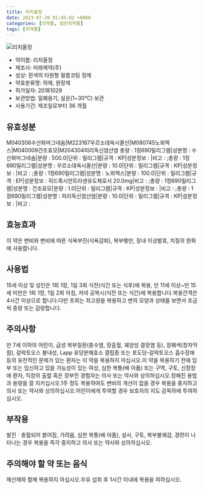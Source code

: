 ```yaml
---
title: 리치올정
date: 2023-07-20 01:45:02 +0800
categories: [의약품, 일반의약품]
tags: [의약품]
---
```

![리치올정](https://nedrug.mfds.go.kr/pbp/cmn/itemImageDownload/1Mgr_7YvPEu)

- 약이름: 리치올정
- 제조사: 미래제약(주)
- 성상: 흰색의 타원형 필름코팅 정제
- 약효분류명: 하제, 완장제
- 허가일자: 20181029
- 보관방법: 밀폐용기, 실온(1~30℃) 보관
- 사용기간: 제조일로부터 36 개월
## 유효성분
M040306수산화마그네슘|M223167우르소데옥시콜산|M080745노회엑스|M040009건조효모|M204304피리독신염산염
총량 : 1정690밀리그램|성분명 : 수산화마그네슘|분량 : 500.0|단위 : 밀리그램|규격 : KP|성분정보 : |비고 : ;총량 : 1정690밀리그램|성분명 : 우르소데옥시콜산|분량 : 10.0|단위 : 밀리그램|규격 : KP|성분정보 : |비고 : ;총량 : 1정690밀리그램|성분명 : 노회엑스|분량 : 100.0|단위 : 밀리그램|규격 : EP|성분정보 : 히드록시안트라센유도체로서 20.0mg|비고 : ;총량 : 1정690밀리그램|성분명 : 건조효모|분량 : 1.0|단위 : 밀리그램|규격 : KP|성분정보 : |비고 : ;총량 : 1정690밀리그램|성분명 : 피리독신염산염|분량 : 10.0|단위 : 밀리그램|규격 : KP|성분정보 : |비고 :
## 효능효과
이 약은 변비와 변비에 따른 식욕부진(식욕감퇴), 복부팽만, 장내 이상발효, 치질의 완화에 사용합니다.
## 사용법
15세 이상 및 성인은 1회 1정, 1일 3회 식전(식간 또는 식후)에 복용, 만 11세 이상~만 15세 미만은 1회 1정, 1일 2회 아침, 저녁 공복시(식전 또는 식간)에 복용합니다.복용간격은 4시간 이상으로 합니다.다만 초회는 최고량을 복용하고 변의 모양과 상태를 보면서 조금씩 증량 또는 감량합니다.
## 주의사항
만 7세 이하의 어린이, 급성 복부질환(충수염, 장출혈, 궤양성 결장염 등), 장폐색(창자막힘), 갈락토오스 불내성, Lapp 유당분해효소 결핍증 또는 포도당-갈락토오스 흡수장애 등의 유전적인 문제가 있는 환자는 이 약을 복용하지 마십시오.이 약을 복용하기 전에 임부 또는 임신하고 있을 가능성이 있는 여성, 심한 복통(배 아픔) 또는 구역, 구토, 신장장애 환자, 직장의 출혈 혹은 장부전 경험자는 의사 또는 약사와 상의하십시오.정해진 용법과 용량을 잘 지키십시오.1주 정도 복용하여도 변비의 개선이 없을 경우 복용을 중지하고 의사 또는 약사와 상의하십시오.어린이에게 투여할 경우 보호자의 지도 감독하에 투여하십시오.
## 부작용
발진ㆍ충혈되어 붉어짐, 가려움, 심한 복통(배 아픔), 설사, 구토, 복부불쾌감, 경련이 나타나는 경우 복용을 즉각 중지하고 의사 또는 약사와 상의하십시오.
## 주의해야 할 약 또는 음식
제산제와 함께 복용하지 마십시오.우유 섭취 후 1시간 이내에 복용을 피하십시오.
